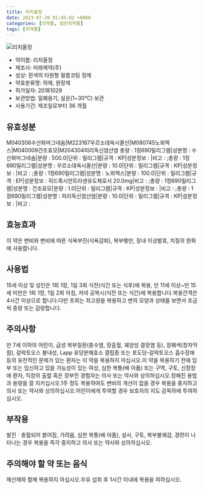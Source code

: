 ```yaml
---
title: 리치올정
date: 2023-07-20 01:45:02 +0800
categories: [의약품, 일반의약품]
tags: [의약품]
---
```

![리치올정](https://nedrug.mfds.go.kr/pbp/cmn/itemImageDownload/1Mgr_7YvPEu)

- 약이름: 리치올정
- 제조사: 미래제약(주)
- 성상: 흰색의 타원형 필름코팅 정제
- 약효분류명: 하제, 완장제
- 허가일자: 20181029
- 보관방법: 밀폐용기, 실온(1~30℃) 보관
- 사용기간: 제조일로부터 36 개월
## 유효성분
M040306수산화마그네슘|M223167우르소데옥시콜산|M080745노회엑스|M040009건조효모|M204304피리독신염산염
총량 : 1정690밀리그램|성분명 : 수산화마그네슘|분량 : 500.0|단위 : 밀리그램|규격 : KP|성분정보 : |비고 : ;총량 : 1정690밀리그램|성분명 : 우르소데옥시콜산|분량 : 10.0|단위 : 밀리그램|규격 : KP|성분정보 : |비고 : ;총량 : 1정690밀리그램|성분명 : 노회엑스|분량 : 100.0|단위 : 밀리그램|규격 : EP|성분정보 : 히드록시안트라센유도체로서 20.0mg|비고 : ;총량 : 1정690밀리그램|성분명 : 건조효모|분량 : 1.0|단위 : 밀리그램|규격 : KP|성분정보 : |비고 : ;총량 : 1정690밀리그램|성분명 : 피리독신염산염|분량 : 10.0|단위 : 밀리그램|규격 : KP|성분정보 : |비고 :
## 효능효과
이 약은 변비와 변비에 따른 식욕부진(식욕감퇴), 복부팽만, 장내 이상발효, 치질의 완화에 사용합니다.
## 사용법
15세 이상 및 성인은 1회 1정, 1일 3회 식전(식간 또는 식후)에 복용, 만 11세 이상~만 15세 미만은 1회 1정, 1일 2회 아침, 저녁 공복시(식전 또는 식간)에 복용합니다.복용간격은 4시간 이상으로 합니다.다만 초회는 최고량을 복용하고 변의 모양과 상태를 보면서 조금씩 증량 또는 감량합니다.
## 주의사항
만 7세 이하의 어린이, 급성 복부질환(충수염, 장출혈, 궤양성 결장염 등), 장폐색(창자막힘), 갈락토오스 불내성, Lapp 유당분해효소 결핍증 또는 포도당-갈락토오스 흡수장애 등의 유전적인 문제가 있는 환자는 이 약을 복용하지 마십시오.이 약을 복용하기 전에 임부 또는 임신하고 있을 가능성이 있는 여성, 심한 복통(배 아픔) 또는 구역, 구토, 신장장애 환자, 직장의 출혈 혹은 장부전 경험자는 의사 또는 약사와 상의하십시오.정해진 용법과 용량을 잘 지키십시오.1주 정도 복용하여도 변비의 개선이 없을 경우 복용을 중지하고 의사 또는 약사와 상의하십시오.어린이에게 투여할 경우 보호자의 지도 감독하에 투여하십시오.
## 부작용
발진ㆍ충혈되어 붉어짐, 가려움, 심한 복통(배 아픔), 설사, 구토, 복부불쾌감, 경련이 나타나는 경우 복용을 즉각 중지하고 의사 또는 약사와 상의하십시오.
## 주의해야 할 약 또는 음식
제산제와 함께 복용하지 마십시오.우유 섭취 후 1시간 이내에 복용을 피하십시오.
